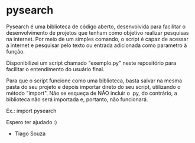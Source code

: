# pysearch

Pysearch é uma biblioteca de código aberto, desenvolvida para facilitar o desenvolvimento de projetos que tenham como objetivo realizar pesquisas na internet.
Por meio de um simples comando, o script é capaz de acessar a internet e pesquisar pelo texto ou entrada adicionada como parametro à função.

Disponibilizei um script chamado "exemplo.py" neste repositório para facilitar o entendimento do usuário final.

Para que o script funcione como uma biblioteca, basta salvar na mesma pasta do seu projeto e depois importar direto do seu script, utilizando o método "import".
Não se esqueça de NÃO incluir o .py, do contrário, a biblioteca não será importada e, portanto, não funcionará.

Ex.: import pysearch

Espero ter ajudado :)

 - Tiago Souza
